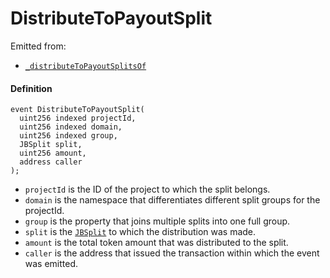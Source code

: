 # DistributeToPayoutSplit

Emitted from:

* [`_distributeToPayoutSplitsOf`](/v4/deprecated/v3/deprecated/or-payment-terminals/or-abstract/jbpayoutredemptionpaymentterminal/write/-_distributetopayoutsplitsof.md)

#### Definition

```
event DistributeToPayoutSplit(
  uint256 indexed projectId,
  uint256 indexed domain,
  uint256 indexed group,
  JBSplit split,
  uint256 amount,
  address caller
);
```

* `projectId` is the ID of the project to which the split belongs.
* `domain` is the namespace that differentiates different split groups for the projectId.
* `group` is the property that joins multiple splits into one full group.
* `split` is the [`JBSplit`](/v4/deprecated/v3/api/data-structures/jbsplit.md) to which the distribution was made.
* `amount` is the total token amount that was distributed to the split.
* `caller` is the address that issued the transaction within which the event was emitted.
